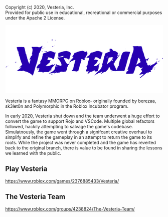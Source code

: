 Copyright (c) 2020, Vesteria, Inc.
<br>
Provided for public use in educational, recreational or commercial purposes under the Apache 2 License.

<div align="center">
    <a href="https://playvesteria.com">
        <img src="assets/logo-512.png" alt="Vesteria" height="217" />
    </a>
</div>

Vesteria is a fantasy MMORPG on Roblox- originally founded by berezaa, sk3let0n and Polymorphic in the Roblox Incubator program.

In early 2020, Vesteria shut down and the team underwent a huge effort to convert the game to support Rojo and VSCode. Multiple global refactors followed, hackily attempting to salvage the game's codebase. Simulatnously, the game went through a signifcant creative overhaul to simplify and refine the gameplay in an attempt to return the game to its roots. While the project was never completed and the game has reverted back to the original branch, there is value to be found in sharing the lessons we learned with the public. 

## Play Vesteria 
https://www.roblox.com/games/2376885433/Vesteria/

## The Vesteria Team
https://www.roblox.com/groups/4238824/The-Vesteria-Team/
